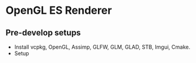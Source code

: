 # OpenGL ES Renderer

## Pre-develop setups

- Install vcpkg, OpenGL, Assimp, GLFW, GLM, GLAD, STB, Imgui, Cmake.
- Setup 
## 